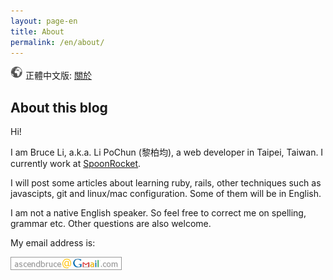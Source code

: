```yaml
---
layout: page-en
title: About
permalink: /en/about/
---
```


![](/images/world.png) 正體中文版: [關於](/tw/about)

## About this blog

Hi!

I am Bruce Li, a.k.a. Li PoChun (黎柏均), a web developer in Taipei, Taiwan. I currently work at [SpoonRocket](http://spoonrocket.com/).

I will post some articles about learning ruby, rails, other techniques such as javascipts, git and linux/mac configuration. Some of them will be in English.

I am not a native English speaker. So feel free to correct me on spelling, grammar etc. Other questions are also welcome.

My email address is:

![my email](/images/email.png)
